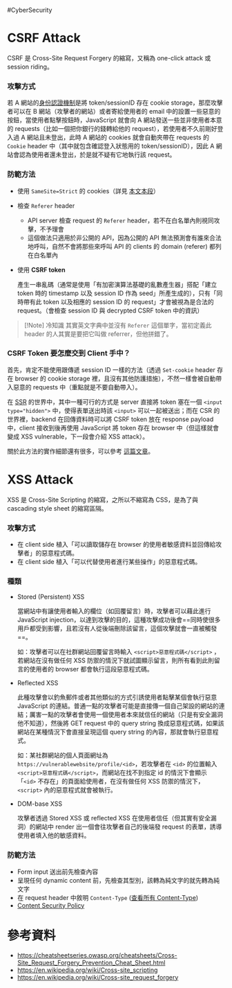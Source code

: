 #CyberSecurity 

# CSRF Attack

CSRF 是 Cross-Site Request Forgery 的縮寫，又稱為 one-click attack 或 session riding。

### 攻擊方式

若 A 網站的[身份認證機制](</Web Development/Authentication - Cookie-Based vs. Token-Based.md>)是將 token/sessionID 存在 cookie storage，那麼攻擊者可以在 B 網站（攻擊者的網站）或者寄給使用者的 email 中的設置一些惡意的按鈕，當使用者點擊按鈕時，JavaScript 就會向 A 網站發送一些並非使用者本意的 requests（比如一個把你銀行的錢轉給他的 request），若使用者不久前剛好登入過 A 網站且未登出，此時 A 網站的 cookies 就會自動夾帶在 requests 的 `Cookie` header 中（其中就包含確認登入狀態用的 token/sessionID），因此 A 網站會認為使用者還未登出，於是就不疑有它地執行該 request。

### 防範方法

- 使用 `SameSite=Strict` 的 cookies（詳見 [本文本段](</Web Development/Cookies/Cookies 的存取.md#SameSite>)）
- 檢查 `Referer` header
    - API server 檢查 request 的 `Referer` header，若不在白名單內則視同攻擊，不予理會
    - 這個做法只適用於非公開的 API，因為公開的 API 無法預測會有誰來合法地呼叫，自然不會將那些來呼叫 API 的 clients 的 domain (referer) 都列在白名單內

- 使用 **CSRF token**

    產生一串亂碼（通常是使用「有加密演算法基礎的亂數產生器」搭配「建立 token 時的 timestamp 以及 session ID 作為 seed」所產生成的），只有「同時帶有此 token 以及相應的 session ID 的 request」才會被視為是合法的 request。（會檢查 session ID 與 decrypted CSRF token 中的資訊）

>[!Note] 冷知識
>其實英文字典中並沒有 `Referer` 這個單字，當初定義此 header 的人其實是要把它叫做 referrer，但他拼錯了。

### CSRF Token 要怎麼交到 Client 手中？

首先，肯定不能使用跟傳遞 session ID 一樣的方法（透過 `Set-cookie` header 存在 browser 的 cookie storage 裡，且沒有其他防護措施），不然一樣會被自動帶入惡意的 requests 中（重點就是不要自動帶入）。

在 [SSR](</Web Development/SSR vs. CSR.md#Server-Side Rendering (SSR)>) 的世界中，其中一種可行的方式是 server 直接將 token 塞在一個 `<input type="hidden">` 中，使得表單送出時該 `<input>` 可以一起被送出；而在 CSR 的世界裡，backend 在回傳資料時可以將 CSRF token 放在 response payload 中，client 接收到後再使用 JavaScript 將 token 存在 browser 中（但這樣就會變成 XSS vulnerable，下一段會介紹 XSS attack）。

關於此方法的實作細節還有很多，可以參考 [這篇文章](https://cheatsheetseries.owasp.org/cheatsheets/Cross-Site_Request_Forgery_Prevention_Cheat_Sheet.html)。

# XSS Attack

XSS 是 Cross-Site Scripting 的縮寫，之所以不縮寫為 CSS，是為了與 cascading style sheet 的縮寫區隔。

### 攻擊方式

- 在 client side 植入「可以讀取儲存在 browser 的使用者敏感資料並回傳給攻擊者」的惡意程式碼。
- 在 client side 植入「可以代替使用者進行某些操作」的惡意程式碼。

### 種類

- Stored (Persistent) XSS

    當網站中有讓使用者輸入的欄位（如回覆留言）時，攻擊者可以藉此進行 JavaScript injection，以達到攻擊的目的，這種攻擊成功後會==同時使很多用戶都受到影響，且若沒有人從後端刪除該留言，這個攻擊就會一直被觸發==。

    如：攻擊者可以在社群網站回覆留言時輸入 `<script>惡意程式碼</script>` ，若網站在沒有做任何 XSS 防禦的情況下就試圖顯示留言，則所有看到此則留言的使用者的 browser 都會執行這段惡意程式碼。

- Reflected XSS

    此種攻擊會以釣魚郵件或者其他類似的方式引誘使用者點擊某個會執行惡意 JavaScript 的連結。普通一點的攻擊者可能是直接傳一個自己架設的網站的連結；厲害一點的攻擊者會使用一個使用者本來就信任的網站（只是有安全漏洞他不知道），然後將 GET request 中的 query string 換成惡意程式碼，如果該網站在某種情況下會直接呈現這個 query string 的內容，那就會執行惡意程式。

    如：某社群網站的個人頁面網址為 `https://vulnerablewebsite/profile/<id>`，若攻擊者在 `<id>` 的位置輸入 `<script>惡意程式碼</script>`，而網站在找不到指定 id 的情況下會顯示「`<id>` 不存在」的頁面給使用者，在沒有做任何 XSS 防禦的情況下， `<script>` 內的惡意程式就會被執行。

- DOM-base XSS

    攻擊者透過 Stored XSS 或 reflected XSS 在使用者信任（但其實有安全漏洞）的網站中 render 出一個會往攻擊者自己的後端發 request 的表單，誘導使用者填入他的敏感資料。

### 防範方法

- Form input 送出前先檢查內容
- 呈現任何 dynamic content 前，先檢查其型別，該轉為純文字的就先轉為純文字
- 在 request header 中敘明 `Content-Type` ([查看所有 Content-Type](https://www.iana.org/assignments/media-types/media-types.xhtml))
- [Content Security Policy](https://developer.mozilla.org/en-US/docs/Web/HTTP/CSP)

# 參考資料

- <https://cheatsheetseries.owasp.org/cheatsheets/Cross-Site_Request_Forgery_Prevention_Cheat_Sheet.html>
- <https://en.wikipedia.org/wiki/Cross-site_scripting>
- <https://en.wikipedia.org/wiki/Cross-site_request_forgery>
